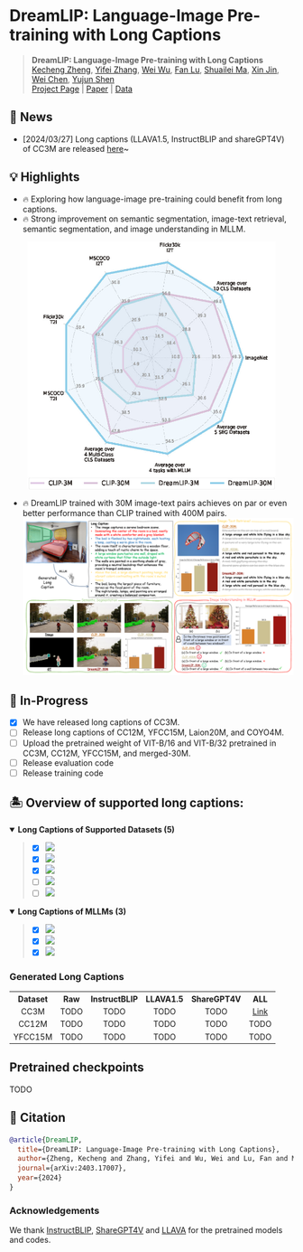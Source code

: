 # DreamLIP: Language-Image Pre-training with Long Captions


> **DreamLIP: Language-Image Pre-training with Long Captions** <br>
<a href="https://zkcys001.github.io/">Kecheng Zheng</a>,</span>
<a href="https://github.com/zyf0619sjtu">Yifei Zhang</a>,</span>
<a href="https://github.com/wuw2019">Wei Wu</a>,</span>
<a href="https://github.com/LuFan31">Fan Lu</a>,</span>
<a href="https://scholar.google.com/citations?user=dNhzCu4AAAAJ&hl=zh-CN">Shuailei Ma</a>,</span>
<a href="http://home.ustc.edu.cn/~jinxustc/">Xin Jin</a>,</span>
<a href="http://www.cad.zju.edu.cn/home/chenwei/">Wei Chen</a>,</span>
<a href="https://shenyujun.github.io/">Yujun Shen</a> <br>
[Project Page](https://zyf0619sjtu.github.io/dream-lip/) | [Paper](https://arxiv.org/pdf/2403.17007.pdf) | [Data](https://drive.google.com/file/d/19jCNWvy7kA70u-ufQtEJvbKVMG2b8MnP/view?usp=drive_link)


## 📰 News

- [2024/03/27] Long captions (LLAVA1.5, InstructBLIP and shareGPT4V) of CC3M are released <a href="https://drive.google.com/file/d/19jCNWvy7kA70u-ufQtEJvbKVMG2b8MnP/view?usp=drive_link">here</a>~

## 💡 Highlights
- 🔥 Exploring how language-image pre-training could benefit from long captions.
- 🔥 Strong improvement on semantic segmentation, image-text retrieval, semantic segmentation, and image understanding in MLLM.

<img src="figures/radar.jpg" style="vertical-align: -10px; display: block; margin-left: auto; margin-right: auto;" height="440px" width="440px">

- 🔥 DreamLIP trained with 30M image-text pairs achieves on par or even better performance than CLIP trained with 400M pairs.
![timeline.jpg](figures/moti.png)

## 🎨 In-Progress

- [X] We have released long captions of CC3M.
- [ ] Release long captions of CC12M, YFCC15M, Laion20M, and COYO4M.
- [ ] Upload the pretrained weight of VIT-B/16 and VIT-B/32 pretrained in CC3M, CC12M, YFCC15M, and merged-30M.
- [ ] Release evaluation code
- [ ] Release training code

## 🏝️ Overview of supported long captions:

<details open>
<summary><b>Long Captions of Supported Datasets (5)</b></summary>

> - [x] [![](https://img.shields.io/badge/CC3M-red?style=for-the-badge)](https://ai.google.com/research/ConceptualCaptions/)
> - [x] [![](https://img.shields.io/badge/CC12M-d0e9ff?style=for-the-badge)](https://github.com/google-research-datasets/conceptual-12m)
> - [x] [![](https://img.shields.io/badge/YFCC15M-yellowgreen?style=for-the-badge)](https://github.com/Sense-GVT/DeCLIP/blob/main/docs/dataset_prepare.md)
> - [ ] [![](https://img.shields.io/badge/Laion-grey?style=for-the-badge)](https://laion.ai/laion-5b-a-new-era-of-open-large-scale-multi-modal-datasets/)
> - [ ] [![](https://img.shields.io/badge/Coyo-854?style=for-the-badge)](https://github.com/kakaobrain/coyo-dataset)
</details>
<details open>
<summary><b>Long Captions of MLLMs (3)</b></summary>

> - [x] ![](https://img.shields.io/badge/InstructBLIP-blue?style=for-the-badge) 
> - [x] ![](https://img.shields.io/badge/LLAVA1.5-green?style=for-the-badge) 
> - [x] ![](https://img.shields.io/badge/SHAREGPT4V-orange?style=for-the-badge) 

</details>

[//]: # (## Acknowledgement)


### Generated Long Captions

<table><tbody>
<!-- START TABLE -->
<!-- TABLE HEADER -->
<th valign="center">Dataset</th>
<th valign="center">Raw</th>
<th valign="center">InstructBLIP</th>
<th valign="center">LLAVA1.5</th>
<th valign="center">ShareGPT4V</th>
<th valign="center">ALL</th>

<!-- TABLE BODY -->
<tr>
<td align="center">CC3M</td>
<td align="center">TODO</td>
<td align="center">TODO</td>
<td align="center">TODO</td>
<td align="center">TODO</td>
<td align="center"><a href="https://drive.google.com/file/d/19jCNWvy7kA70u-ufQtEJvbKVMG2b8MnP/view?usp=drive_link">Link</a></td>
</tr>
<tr>
<td align="center">CC12M</td>
<td align="center">TODO</td>
<td align="center">TODO</td>
<td align="center">TODO</td>
<td align="center">TODO</td>
<td align="center">TODO</td>
</tr>
<tr>
<td align="center">YFCC15M</td>
<td align="center">TODO</td>
<td align="center">TODO</td>
<td align="center">TODO</td>
<td align="center">TODO</td>
<td align="center">TODO</td>
</tr>
</tbody></table>

## Pretrained checkpoints
TODO

[//]: # (You can download checkpoints pre-trained )



## 📖 Citation

```bibtex
@article{DreamLIP,
  title={DreamLIP: Language-Image Pre-training with Long Captions},
  author={Zheng, Kecheng and Zhang, Yifei and Wu, Wei and Lu, Fan and Ma, Shuailei and Jin, Xin and Chen, Wei and Shen, Yujun},
  journal={arXiv:2403.17007},
  year={2024}
}
```

### Acknowledgements
We thank [InstructBLIP](https://github.com/salesforce/LAVIS), [ShareGPT4V](https://github.com/InternLM/InternLM-XComposer) and [LLAVA](https://github.com/haotian-liu/LLaVA) for the pretrained models and codes.

